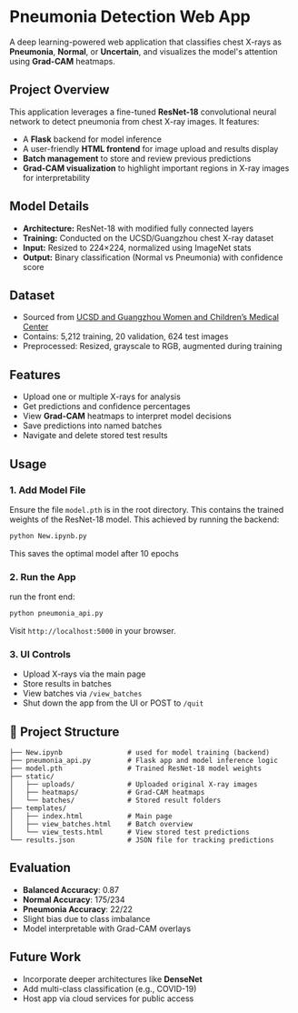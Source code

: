 # Pneumonia Detection Web App

A deep learning-powered web application that classifies chest X-rays as **Pneumonia**, **Normal**, or **Uncertain**, and visualizes the model's attention using **Grad-CAM** heatmaps.

## Project Overview

This application leverages a fine-tuned **ResNet-18** convolutional neural network to detect pneumonia from chest X-ray images. It features:

- A **Flask** backend for model inference
- A user-friendly **HTML frontend** for image upload and results display
- **Batch management** to store and review previous predictions
- **Grad-CAM visualization** to highlight important regions in X-ray images for interpretability

## Model Details

- **Architecture:** ResNet-18 with modified fully connected layers
- **Training:** Conducted on the UCSD/Guangzhou chest X-ray dataset
- **Input:** Resized to 224×224, normalized using ImageNet stats
- **Output:** Binary classification (Normal vs Pneumonia) with confidence score

## Dataset

- Sourced from [UCSD and Guangzhou Women and Children’s Medical Center](https://data.mendeley.com/datasets/rscbjbr9sj/2)
- Contains: 5,212 training, 20 validation, 624 test images
- Preprocessed: Resized, grayscale to RGB, augmented during training

## Features

- Upload one or multiple X-rays for analysis
- Get predictions and confidence percentages
- View **Grad-CAM** heatmaps to interpret model decisions
- Save predictions into named batches
- Navigate and delete stored test results

## Usage

### 1. Add Model File

Ensure the file `model.pth` is in the root directory. This contains the trained weights of the ResNet-18 model. This achieved by running the backend:
```bash
python New.ipynb.py
```
This saves the optimal model after 10 epochs
### 2. Run the App
run the front end:
```bash
python pneumonia_api.py
```

Visit `http://localhost:5000` in your browser.

### 3. UI Controls

- Upload X-rays via the main page
- Store results in batches
- View batches via `/view_batches`
- Shut down the app from the UI or POST to `/quit`

## 📁 Project Structure

```
├── New.ipynb                # used for model training (backend)
├── pneumonia_api.py         # Flask app and model inference logic
├── model.pth                # Trained ResNet-18 model weights
├── static/
│   ├── uploads/             # Uploaded original X-ray images
│   ├── heatmaps/            # Grad-CAM heatmaps
│   └── batches/             # Stored result folders
├── templates/
│   ├── index.html           # Main page
│   ├── view_batches.html    # Batch overview
│   └── view_tests.html      # View stored test predictions
└── results.json             # JSON file for tracking predictions
```

## Evaluation

- **Balanced Accuracy**: 0.87
- **Normal Accuracy**: 175/234
- **Pneumonia Accuracy**: 22/22
- Slight bias due to class imbalance
- Model interpretable with Grad-CAM overlays

## Future Work

- Incorporate deeper architectures like **DenseNet**
- Add multi-class classification (e.g., COVID-19)
- Host app via cloud services for public access
